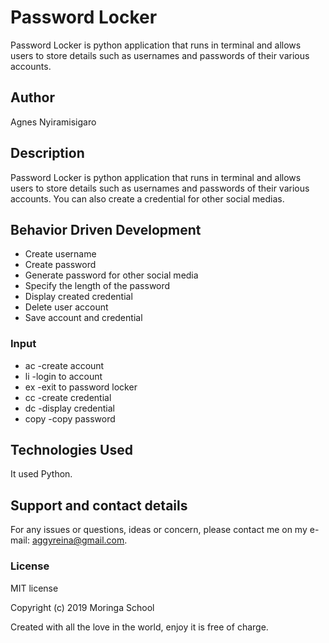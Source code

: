 # Password Locker

Password Locker is python application that runs in terminal and allows users to store details such as usernames and passwords of their various accounts.

## Author

Agnes Nyiramisigaro

## Description

Password Locker is python application that runs in terminal and allows users to store details such as usernames and passwords of their various accounts. You can also create a credential for other social medias.

## Behavior Driven Development


* Create username
* Create password
* Generate password for other social media
* Specify the length of the password
* Display created credential
* Delete user account
* Save account and credential

### Input

* ac -create account
* li -login to account
* ex -exit to password locker
* cc -create credential
* dc -display credential
* copy -copy password



## Technologies Used

It used Python.

## Support and contact details

For any issues or questions, ideas or concern, please contact me on my e-mail: aggyreina@gmail.com.

### License

MIT license

Copyright (c) 2019 Moringa School

Created with all the love in the world, enjoy it is free of charge.

